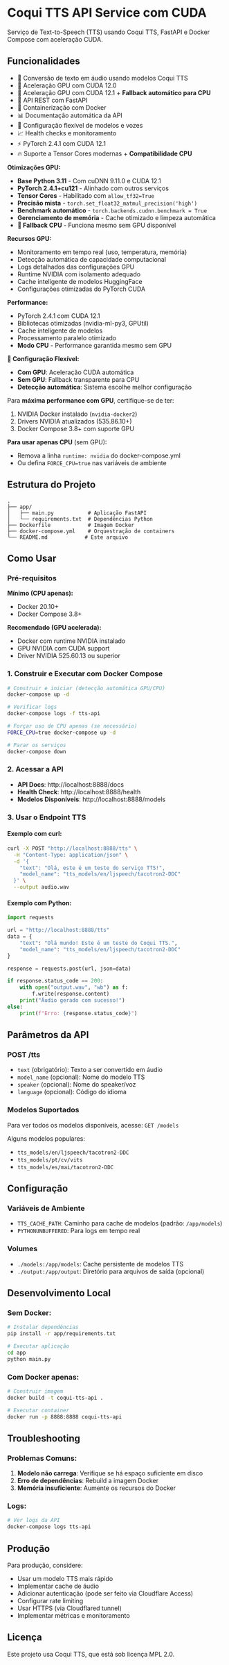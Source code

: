# Coqui TTS API Service com CUDA

Serviço de Text-to-Speech (TTS) usando Coqui TTS, FastAPI e Docker Compose com aceleração CUDA.

## Funcionalidades

- 🎤 Conversão de texto em áudio usando modelos Coqui TTS
- 🚀 Aceleração GPU com CUDA 12.0
- 🚀 Aceleração GPU com CUDA 12.1 + **Fallback automático para CPU**
- 🚀 API REST com FastAPI
- 🐳 Containerização com Docker
- 📊 Documentação automática da API
- 🔧 Configuração flexível de modelos e vozes
- 📈 Health checks e monitoramento
- ⚡ PyTorch 2.4.1 com CUDA 12.1
- 🔥 Suporte a Tensor Cores modernas + **Compatibilidade CPU**

**Otimizações GPU:**
- **Base Python 3.11** - Com cuDNN 9.11.0 e CUDA 12.1
- **PyTorch 2.4.1+cu121** - Alinhado com outros serviços
- **Tensor Cores** - Habilitado com `allow_tf32=True`
- **Precisão mista** - `torch.set_float32_matmul_precision('high')`
- **Benchmark automático** - `torch.backends.cudnn.benchmark = True`
- **Gerenciamento de memória** - Cache otimizado e limpeza automática
- **🔄 Fallback CPU** - Funciona mesmo sem GPU disponível

**Recursos GPU:**
- Monitoramento em tempo real (uso, temperatura, memória)
- Detecção automática de capacidade computacional
- Logs detalhados das configurações GPU
- Runtime NVIDIA com isolamento adequado
- Cache inteligente de modelos HuggingFace
- Configurações otimizadas do PyTorch CUDA

**Performance:**
- PyTorch 2.4.1 com CUDA 12.1
- Bibliotecas otimizadas (nvidia-ml-py3, GPUtil)
- Cache inteligente de modelos
- Processamento paralelo otimizado
- **Modo CPU** - Performance garantida mesmo sem GPU

**🎯 Configuração Flexível:**
- **Com GPU**: Aceleração CUDA automática
- **Sem GPU**: Fallback transparente para CPU
- **Detecção automática**: Sistema escolhe melhor configuração

Para **máxima performance com GPU**, certifique-se de ter:
1. NVIDIA Docker instalado (`nvidia-docker2`)
2. Drivers NVIDIA atualizados (535.86.10+)
3. Docker Compose 3.8+ com suporte GPU

**Para usar apenas CPU** (sem GPU):
- Remova a linha `runtime: nvidia` do docker-compose.yml
- Ou defina `FORCE_CPU=true` nas variáveis de ambiente
## Estrutura do Projeto

```
.
├── app/
│   ├── main.py           # Aplicação FastAPI
│   └── requirements.txt  # Dependências Python
├── Dockerfile            # Imagem Docker
├── docker-compose.yml    # Orquestração de containers
└── README.md            # Este arquivo
```

## Como Usar

### Pré-requisitos

**Mínimo (CPU apenas):**
- Docker 20.10+
- Docker Compose 3.8+

**Recomendado (GPU acelerada):**
- Docker com runtime NVIDIA instalado
- GPU NVIDIA com CUDA support
- Driver NVIDIA 525.60.13 ou superior

### 1. Construir e Executar com Docker Compose

```bash
# Construir e iniciar (detecção automática GPU/CPU)
docker-compose up -d

# Verificar logs
docker-compose logs -f tts-api

# Forçar uso de CPU apenas (se necessário)
FORCE_CPU=true docker-compose up -d

# Parar os serviços
docker-compose down
```

### 2. Acessar a API

- **API Docs**: http://localhost:8888/docs
- **Health Check**: http://localhost:8888/health
- **Modelos Disponíveis**: http://localhost:8888/models

### 3. Usar o Endpoint TTS

#### Exemplo com curl:

```bash
curl -X POST "http://localhost:8888/tts" \
  -H "Content-Type: application/json" \
  -d '{
    "text": "Olá, este é um teste do serviço TTS!",
    "model_name": "tts_models/en/ljspeech/tacotron2-DDC"
  }' \
  --output audio.wav
```

#### Exemplo com Python:

```python
import requests

url = "http://localhost:8888/tts"
data = {
    "text": "Olá mundo! Este é um teste do Coqui TTS.",
    "model_name": "tts_models/en/ljspeech/tacotron2-DDC"
}

response = requests.post(url, json=data)

if response.status_code == 200:
    with open("output.wav", "wb") as f:
        f.write(response.content)
    print("Áudio gerado com sucesso!")
else:
    print(f"Erro: {response.status_code}")
```

## Parâmetros da API

### POST /tts

- `text` (obrigatório): Texto a ser convertido em áudio
- `model_name` (opcional): Nome do modelo TTS
- `speaker` (opcional): Nome do speaker/voz
- `language` (opcional): Código do idioma

### Modelos Suportados

Para ver todos os modelos disponíveis, acesse: `GET /models`

Alguns modelos populares:
- `tts_models/en/ljspeech/tacotron2-DDC`
- `tts_models/pt/cv/vits`
- `tts_models/es/mai/tacotron2-DDC`

## Configuração

### Variáveis de Ambiente

- `TTS_CACHE_PATH`: Caminho para cache de modelos (padrão: `/app/models`)
- `PYTHONUNBUFFERED`: Para logs em tempo real

### Volumes

- `./models:/app/models`: Cache persistente de modelos TTS
- `./output:/app/output`: Diretório para arquivos de saída (opcional)

## Desenvolvimento Local

### Sem Docker:

```bash
# Instalar dependências
pip install -r app/requirements.txt

# Executar aplicação
cd app
python main.py
```

### Com Docker apenas:

```bash
# Construir imagem
docker build -t coqui-tts-api .

# Executar container
docker run -p 8888:8888 coqui-tts-api
```

## Troubleshooting

### Problemas Comuns:

1. **Modelo não carrega**: Verifique se há espaço suficiente em disco
2. **Erro de dependências**: Rebuild a imagem Docker
3. **Memória insuficiente**: Aumente os recursos do Docker

### Logs:

```bash
# Ver logs da API
docker-compose logs tts-api
```

## Produção

Para produção, considere:

- Usar um modelo TTS mais rápido
- Implementar cache de áudio
- Adicionar autenticação (pode ser feito via Cloudflare Access)
- Configurar rate limiting
- Usar HTTPS (via Cloudflared tunnel)
- Implementar métricas e monitoramento

## Licença

Este projeto usa Coqui TTS, que está sob licença MPL 2.0.